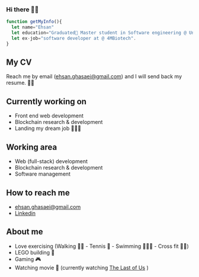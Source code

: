 ### Hi there 👋🏻

```JavaScript
function getMyInfo(){
  let name="Ehsan"
  let education="Graduated🥳 Master student in Software engineering @ University of Victoria"
  let ex-job="software developer at @ 4MBiotech".
}
```

## My CV
Reach me by email (ehsan.ghasaei@gmail.com) and I will send back my resume. 👋🏻

## Currently working on
- Front end web development 
- Blockchain research & development
- Landing my dream job 👨🏻‍💼

## Working area
- Web (full-stack) development
- Blockchain research & development
- Software management 

## How to reach me
- ehsan.ghasaei@gmail.com
- [Linkedin](https://www.linkedin.com/in/ehsanghasaei/)

## About me
- Love exercising (Walking 🚶🏻 - Tennis 🎾 - Swimming 🏊🏻‍♂️ - Cross fit 🏋🏻)
- LEGO building 🧱
- Gaming 🎮
- Watching movie 🍿 (currently watching [The Last of Us](https://www.imdb.com/title/tt3581920/) )
